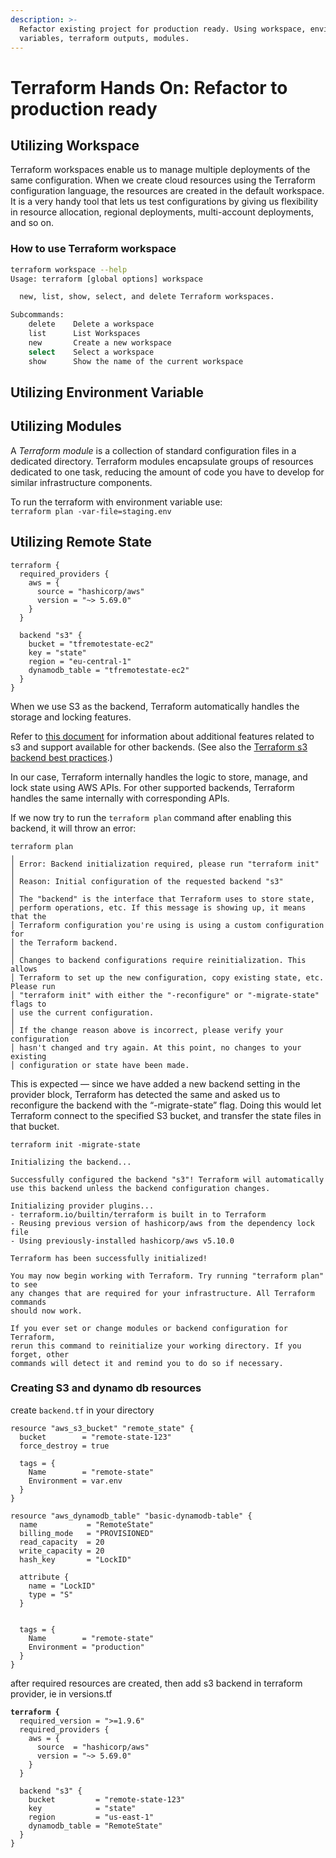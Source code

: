 ```yaml
---
description: >-
  Refactor existing project for production ready. Using workspace, environment
  variables, terraform outputs, modules.
---
```


# Terraform Hands On: Refactor to production ready

## Utilizing Workspace

Terraform workspaces enable us to manage multiple deployments of the same configuration. When we create cloud resources using the Terraform configuration language, the resources are created in the default workspace. It is a very handy tool that lets us test configurations by giving us flexibility in resource allocation, regional deployments, multi-account deployments, and so on.

### How to use Terraform workspace

```bash
terraform workspace --help
Usage: terraform [global options] workspace

  new, list, show, select, and delete Terraform workspaces.

Subcommands:
    delete    Delete a workspace
    list      List Workspaces
    new       Create a new workspace
    select    Select a workspace
    show      Show the name of the current workspace
```

## Utilizing Environment Variable

## Utilizing Modules

A _Terraform module_ is a collection of standard configuration files in a dedicated directory. Terraform modules encapsulate groups of resources dedicated to one task, reducing the amount of code you have to develop for similar infrastructure components.

To run the terraform with environment variable use:\
`terraform plan -var-file=staging.env`

## Utilizing Remote State

```hcl
terraform {
  required_providers {
    aws = {
      source = "hashicorp/aws"
      version = "~> 5.69.0"
    }
  }

  backend "s3" {
    bucket = "tfremotestate-ec2"
    key = "state"
    region = "eu-central-1"
    dynamodb_table = "tfremotestate-ec2"
  }
}
```

When we use S3 as the backend, Terraform automatically handles the storage and locking features.&#x20;

Refer to [this document](https://developer.hashicorp.com/terraform/language/settings/backends/s3) for information about additional features related to s3 and support available for other backends. (See also the [Terraform s3 backend best practices](https://spacelift.io/blog/terraform-s3-backend).)

In our case, Terraform internally handles the logic to store, manage, and lock state using AWS APIs. For other supported backends, Terraform handles the same internally with corresponding APIs.

If we now try to run the `terraform plan` command after enabling this backend, it will throw an error:

```hcl
terraform plan
╷
│ Error: Backend initialization required, please run "terraform init"
│ 
│ Reason: Initial configuration of the requested backend "s3"
│ 
│ The "backend" is the interface that Terraform uses to store state,
│ perform operations, etc. If this message is showing up, it means that the
│ Terraform configuration you're using is using a custom configuration for
│ the Terraform backend.
│ 
│ Changes to backend configurations require reinitialization. This allows
│ Terraform to set up the new configuration, copy existing state, etc. Please run
│ "terraform init" with either the "-reconfigure" or "-migrate-state" flags to
│ use the current configuration.
│ 
│ If the change reason above is incorrect, please verify your configuration
│ hasn't changed and try again. At this point, no changes to your existing
│ configuration or state have been made.
```

This is expected — since we have added a new backend setting in the provider block, Terraform has detected the same and asked us to reconfigure the backend with the “-migrate-state” flag. Doing this would let Terraform connect to the specified S3 bucket, and transfer the state files in that bucket.

```hcl
terraform init -migrate-state

Initializing the backend...

Successfully configured the backend "s3"! Terraform will automatically
use this backend unless the backend configuration changes.

Initializing provider plugins...
- terraform.io/builtin/terraform is built in to Terraform
- Reusing previous version of hashicorp/aws from the dependency lock file
- Using previously-installed hashicorp/aws v5.10.0

Terraform has been successfully initialized!

You may now begin working with Terraform. Try running "terraform plan" to see
any changes that are required for your infrastructure. All Terraform commands
should now work.

If you ever set or change modules or backend configuration for Terraform,
rerun this command to reinitialize your working directory. If you forget, other
commands will detect it and remind you to do so if necessary.
```

### Creating S3 and dynamo db resources

create `backend.tf` in your directory&#x20;

```hcl
resource "aws_s3_bucket" "remote_state" {
  bucket        = "remote-state-123"
  force_destroy = true

  tags = {
    Name        = "remote-state"
    Environment = var.env
  }
}

resource "aws_dynamodb_table" "basic-dynamodb-table" {
  name           = "RemoteState"
  billing_mode   = "PROVISIONED"
  read_capacity  = 20
  write_capacity = 20
  hash_key       = "LockID"

  attribute {
    name = "LockID"
    type = "S"
  }


  tags = {
    Name        = "remote-state"
    Environment = "production"
  }
}
```

after required resources are created, then add s3 backend in terraform provider, ie in versions.tf

<pre class="language-hcl"><code class="lang-hcl"><strong>terraform {
</strong>  required_version = ">=1.9.6"
  required_providers {
    aws = {
      source  = "hashicorp/aws"
      version = "~> 5.69.0"
    }
  }

  backend "s3" {
    bucket         = "remote-state-123"
    key            = "state"
    region         = "us-east-1"
    dynamodb_table = "RemoteState"
  }
}

</code></pre>
